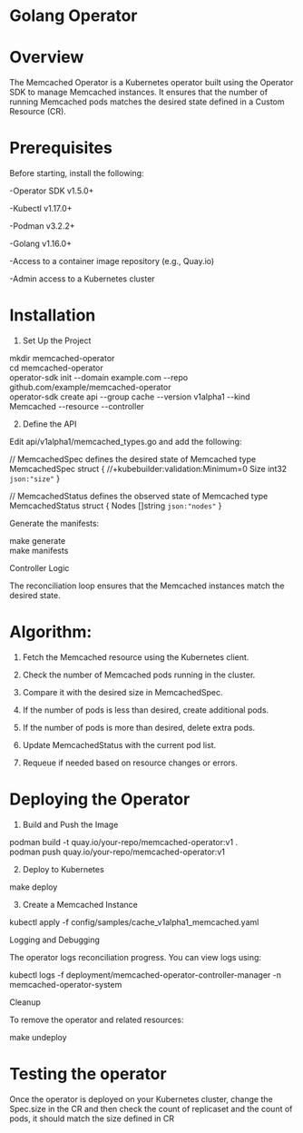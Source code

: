 # Golang Operator

# Overview

The Memcached Operator is a Kubernetes operator built using the Operator SDK to manage Memcached instances. It ensures that the number of running Memcached pods matches the desired state defined in a Custom Resource (CR).

# Prerequisites

Before starting, install the following:

-Operator SDK v1.5.0+

-Kubectl v1.17.0+

-Podman v3.2.2+

-Golang v1.16.0+

-Access to a container image repository (e.g., Quay.io)

-Admin access to a Kubernetes cluster


# Installation

1. Set Up the Project

mkdir memcached-operator  
cd memcached-operator  
operator-sdk init --domain example.com --repo github.com/example/memcached-operator  
operator-sdk create api --group cache --version v1alpha1 --kind Memcached --resource --controller

2. Define the API

Edit api/v1alpha1/memcached_types.go and add the following:

// MemcachedSpec defines the desired state of Memcached
type MemcachedSpec struct {
    //+kubebuilder:validation:Minimum=0
    Size int32 `json:"size"`
}

// MemcachedStatus defines the observed state of Memcached
type MemcachedStatus struct {
    Nodes []string `json:"nodes"`
}

Generate the manifests:

make generate  
make manifests

Controller Logic

The reconciliation loop ensures that the Memcached instances match the desired state.

# Algorithm:

1. Fetch the Memcached resource using the Kubernetes client.


2. Check the number of Memcached pods running in the cluster.


3. Compare it with the desired size in MemcachedSpec.


4. If the number of pods is less than desired, create additional pods.


5. If the number of pods is more than desired, delete extra pods.


6. Update MemcachedStatus with the current pod list.


7. Requeue if needed based on resource changes or errors.



# Deploying the Operator

1. Build and Push the Image

podman build -t quay.io/your-repo/memcached-operator:v1 .  
podman push quay.io/your-repo/memcached-operator:v1

2. Deploy to Kubernetes

make deploy

3. Create a Memcached Instance

kubectl apply -f config/samples/cache_v1alpha1_memcached.yaml

Logging and Debugging

The operator logs reconciliation progress. You can view logs using:

kubectl logs -f deployment/memcached-operator-controller-manager -n memcached-operator-system

Cleanup

To remove the operator and related resources:

make undeploy

# Testing the operator
Once the operator is deployed on your Kubernetes cluster, change the Spec.size in the CR and then check the count of replicaset and the count of pods, it should match the size defined in CR

